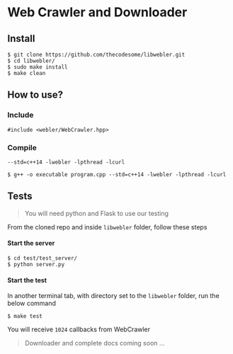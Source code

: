 # Web Crawler and Downloader

## Install
```
$ git clone https://github.com/thecodesome/libwebler.git
$ cd libwebler/
$ sudo make install
$ make clean
```

## How to use?
### Include
```
#include <webler/WebCrawler.hpp>
```

### Compile
`--std=c++14 -lwebler -lpthread -lcurl`
```
$ g++ -o executable program.cpp --std=c++14 -lwebler -lpthread -lcurl
```

## Tests
> You will need python and Flask to use our testing

From the cloned repo and inside `libwebler` folder, follow these steps

#### Start the server
```
$ cd test/test_server/
$ python server.py
```

#### Start the test
In another terminal tab, with directory set to the `libwebler` folder, run the below command
```
$ make test
```
You will receive `1024` callbacks from WebCrawler

> Downloader and complete docs coming soon ...
